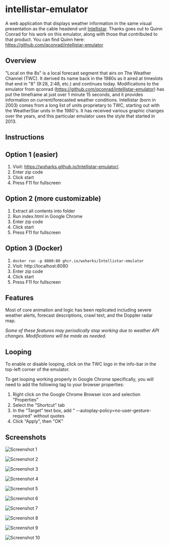 # intellistar-emulator
A web application that displays weather information in the same visual presentation as the cable headend unit [Intellistar](https://en.wikipedia.org/wiki/IntelliStar). Thanks goes out to Quinn Conrad for his work on this emulator, along with those that contributed to that product. You can find Quinn here: https://github.com/qconrad/intellistar-emulator

## Overview
"Local on the 8s" is a local forecast segment that airs on The Weather Channel (TWC). It derived its name back in the 1980s as it aired at timeslots that end in "8" (9:28, 2:48, etc.) and continues today. Modifications to the emulator from qconrad (https://github.com/qconrad/intellistar-emulator) has put the timeframe at just over 1 minute 15 seconds, and it provides information on current/forecasted weather conditions. Intellistar (born in 2003) comes from a long list of units proprietary to TWC, starting out with the WeatherStar units in the 1980's. It has received various graphic changes over the years, and this particular emulator uses the style that started in 2013.

## Instructions
## Option 1 (easier)
1. Visit: https://wxharks.github.io/Intellistar-emulator/.
2. Enter zip code
3. Click start
4. Press F11 for fullscreen

## Option 2 (more customizable)
1. Extract all contents into folder
2. Run index.html in Google Chrome
3. Enter zip code
4. Click start
5. Press F11 for fullscreen

## Option 3 (Docker)
1. `docker run -p 8080:80 ghcr.io/wxharks/Intellistar-emulator`
2. Visit: http://localhost:8080
3. Enter zip code
4. Click start
5. Press F11 for fullscreen

## Features
Most of core animation and logic has been replicated including severe weather alerts, forecast descriptions, crawl text, and the Doppler radar map.

*Some of these features may periodically stop working due to weather API changes. Modifications will be made as needed.*

## Looping
To enable or disable looping, click on the TWC logo in the info-bar in the top-left corner of the emulator.

To get looping working properly in Google Chrome specifically, you will need to add the following tag to your browser properties:
1. Right click on the Google Chrome Browser icon and selection "Properties"
2. Select the "Shortcut" tab
3. In the "Target" text box, add " --autoplay-policy=no-user-gesture-required" without quotes
4. Click "Apply", then "OK"

## Screenshots
![Screenshot 1](/screenshots/1.png)

![Screenshot 2](/screenshots/2.png)

![Screenshot 3](/screenshots/3.png)

![Screenshot 4](/screenshots/4.png)

![Screenshot 5](/screenshots/5.png)

![Screenshot 6](/screenshots/6.png)

![Screenshot 7](/screenshots/7.png)

![Screenshot 8](/screenshots/8.png)

![Screenshot 9](/screenshots/9.png)

![Screenshot 10](/screenshots/10.png)
